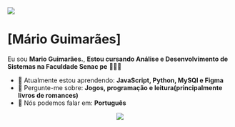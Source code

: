 <img src="https://images-wixmp-ed30a86b8c4ca887773594c2.wixmp.com/f/c83c004e-1370-4756-88e5-4071de797088/dfredg5-0a60e875-646e-4d6c-bb91-73086f012808.gif?token=eyJ0eXAiOiJKV1QiLCJhbGciOiJIUzI1NiJ9.eyJzdWIiOiJ1cm46YXBwOjdlMGQxODg5ODIyNjQzNzNhNWYwZDQxNWVhMGQyNmUwIiwiaXNzIjoidXJuOmFwcDo3ZTBkMTg4OTgyMjY0MzczYTVmMGQ0MTVlYTBkMjZlMCIsIm9iaiI6W1t7InBhdGgiOiJcL2ZcL2M4M2MwMDRlLTEzNzAtNDc1Ni04OGU1LTQwNzFkZTc5NzA4OFwvZGZyZWRnNS0wYTYwZTg3NS02NDZlLTRkNmMtYmI5MS03MzA4NmYwMTI4MDguZ2lmIn1dXSwiYXVkIjpbInVybjpzZXJ2aWNlOmZpbGUuZG93bmxvYWQiXX0.LGN_eGL7dT0xRj4oRbyRRVay-pHbyiXHru7YoVPcRro">

# [Mário Guimarães]
Eu sou <strong>Mario Guimarães.</strong>, <strong>Estou cursando Análise e Desenvolvimento de Sistemas na Faculdade Senac pe</strong> 👨🏻‍💻 

- 🚀 Atualmente estou aprendendo: <strong>JavaScript, Python, MySQl e Figma</strong> 
- 💬 Pergunte-me sobre: <strong> Jogos, programação e leitura(principalmente livros de romances)</strong>
- 📣 Nós podemos falar em: <strong>Português</strong>

<div align="center">

  <a href="https://www.linkedin.com/in/jose-mario-de-melo-brand%C3%A3o-guimar%C3%A3es-195864242?utm_source=share&utm_campaign=share_via&utm_content=profile&utm_medium=android_app" alt="Linkedin">
    <img src="https://img.shields.io/badge/-Linkedin-0e76a8?style=flat-square&logo=Linkedin&logoColor=white&link=https://www.linkedin.com/in/mario-brand%C3%A3o-195864242/" /></a>

</div>

<!---
MarioBrandao0/MarioBrandao0 is a ✨ special ✨ repository because its `README.md` (this file) appears on your GitHub profile.
You can click the Preview link to take a look at your changes.
--->
